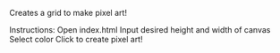 Creates a grid to make pixel art!

Instructions:
    Open index.html
    Input desired height and width of canvas
    Select color
    Click to create pixel art!
